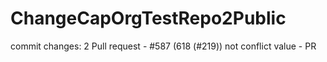 # ChangeCapOrgTestRepo2Public

commit changes: 2
Pull request - #587 (618 (#219))
not conflict value - PR 
